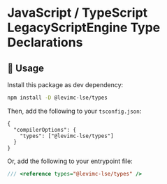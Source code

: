 # JavaScript / TypeScript LegacyScriptEngine Type Declarations

## 🚀 Usage

Install this package as dev dependency:

```bash
npm install -D @levimc-lse/types
```

Then, add the following to your `tsconfig.json`:

```jsonc
{
  "compilerOptions": {
    "types": ["@levimc-lse/types"]
  }
}
```

Or, add the following to your entrypoint file:

```typescript
/// <reference types="@levimc-lse/types" />
```
